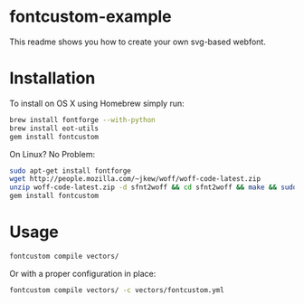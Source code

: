 # fontcustom-example
This readme shows you how to create your own svg-based webfont.

# Installation
To install on OS X using Homebrew simply run:
```sh
brew install fontforge --with-python
brew install eot-utils
gem install fontcustom
```

On Linux? No Problem:
```sh
sudo apt-get install fontforge
wget http://people.mozilla.com/~jkew/woff/woff-code-latest.zip
unzip woff-code-latest.zip -d sfnt2woff && cd sfnt2woff && make && sudo mv sfnt2woff /usr/local/bin/
gem install fontcustom
```

# Usage
```sh
fontcustom compile vectors/
```
Or with a proper configuration in place:
```sh
fontcustom compile vectors/ -c vectors/fontcustom.yml
```